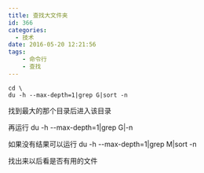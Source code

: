 ```yaml
---
title: 查找大文件夹
id: 366
categories:
  - 技术
date: 2016-05-20 12:21:56
tags:
    - 命令行
    - 查找
---
```


    cd \
    du -h --max-depth=1|grep G|sort -n

找到最大的那个目录后进入该目录

再运行
    du -h --max-depth=1|grep G|-n

如果没有结果可以运行
    du -h --max-depth=1|grep M|sort -n

找出来以后看是否有用的文件
